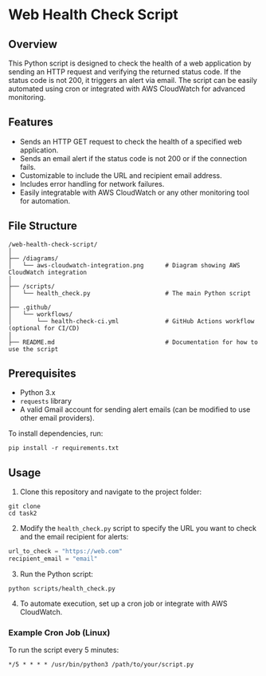 
# Web Health Check Script

## Overview

This Python script is designed to check the health of a web application by sending an HTTP request and verifying the returned status code. If the status code is not 200, it triggers an alert via email. The script can be easily automated using cron or integrated with AWS CloudWatch for advanced monitoring.

## Features

- Sends an HTTP GET request to check the health of a specified web application.
- Sends an email alert if the status code is not 200 or if the connection fails.
- Customizable to include the URL and recipient email address.
- Includes error handling for network failures.
- Easily integratable with AWS CloudWatch or any other monitoring tool for automation.

## File Structure

```
/web-health-check-script/
│
├── /diagrams/
│   └── aws-cloudwatch-integration.png      # Diagram showing AWS CloudWatch integration
│
├── /scripts/
│   └── health_check.py                     # The main Python script
│
├── .github/
│   └── workflows/
│       └── health-check-ci.yml             # GitHub Actions workflow (optional for CI/CD)
│
├── README.md                               # Documentation for how to use the script
```

## Prerequisites

- Python 3.x
- `requests` library
- A valid Gmail account for sending alert emails (can be modified to use other email providers).

To install dependencies, run:
```
pip install -r requirements.txt
```

## Usage

1. Clone this repository and navigate to the project folder:
```
git clone 
cd task2
```

2. Modify the `health_check.py` script to specify the URL you want to check and the email recipient for alerts:
```python
url_to_check = "https://web.com"
recipient_email = "email"
```

3. Run the Python script:
```
python scripts/health_check.py
```

4. To automate execution, set up a cron job or integrate with AWS CloudWatch.

### Example Cron Job (Linux)
To run the script every 5 minutes:
```
*/5 * * * * /usr/bin/python3 /path/to/your/script.py
```


